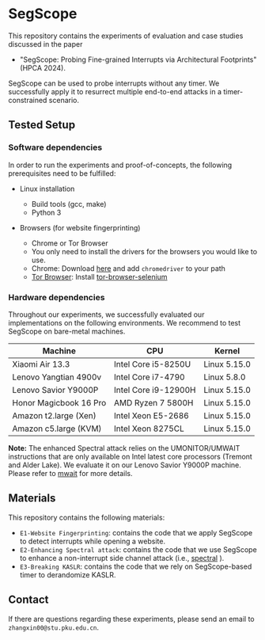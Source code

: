 # SegScope
This repository contains the experiments of evaluation and case studies discussed in the paper  
* "SegScope: Probing Fine-grained Interrupts via Architectural Footprints" (HPCA 2024).
  
SegScope can be used to probe interrupts without any timer. We successfully apply it to resurrect multiple end-to-end attacks in a timer-constrained scenario.

## Tested Setup

### Software dependencies
In order to run the experiments and proof-of-concepts, the following prerequisites need to be fulfilled:

* Linux installation
  * Build tools (gcc, make)
  * Python 3

* Browsers (for website fingerprinting)
  * Chrome or Tor Browser
  * You only need to install the drivers for the browsers you would like to use.

  - Chrome: Download [here](https://chromedriver.chromium.org/downloads) and add `chromedriver` to your path
  - [Tor Browser](https://www.torproject.org): Install [tor-browser-selenium](https://github.com/webfp/tor-browser-selenium)

### Hardware dependencies
Throughout our experiments, we successfully evaluated our implementations on the following environments. We recommend to test SegScope on bare-metal machines.

| Machine                | CPU                  | Kernel          |
| ---------------------- | -------------------  | --------------- |
| Xiaomi Air 13.3        | Intel Core i5-8250U  | Linux 5.15.0    |
| Lenovo Yangtian 4900v  | Intel Core i7-4790   | Linux 5.8.0     |
| Lenovo Savior Y9000P   | Intel Core i9-12900H | Linux 5.15.0    |
| Honor Magicbook 16 Pro | AMD Ryzen 7 5800H    | Linux 5.15.0    |
| Amazon t2.large (Xen)  | Intel Xeon E5-2686   | Linux 5.15.0    |
| Amazon c5.large (KVM)  | Intel Xeon 8275CL    | Linux 5.15.0    |

 **Note:** The enhanced Spectral attack relies on the UMONITOR/UMWAIT instructions that are only available on Intel latest core processors (Tremont and Alder Lake). We evaluate it on our Lenovo Savior Y9000P machine. Please refer to [mwait](https://github.com/cispa/mwait) for more details.


## Materials
This repository contains the following materials:

* `E1-Website Fingerprinting`: contains the code that we apply SegScope to detect interrupts while opening a website.
* `E2-Enhancing Spectral attack`: contains the code that we use SegScope to enhance a non-interrupt side channel attack (i.e., [spectral](https://github.com/cispa/mwait) ).
* `E3-Breaking KASLR`: contains the code that we rely on SegScope-based timer to derandomize KASLR.

## Contact
If there are questions regarding these experiments, please send an email to `zhangxin00@stu.pku.edu.cn`.
